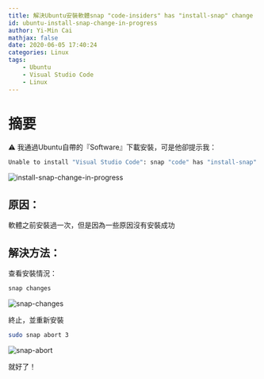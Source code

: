 ```yaml
---
title: 解決Ubuntu安裝軟體snap "code-insiders" has "install-snap" change 
id: ubuntu-install-snap-change-in-progress
author: Yi-Min Cai
mathjax: false
date: 2020-06-05 17:40:24
categories: Linux
tags:
    - Ubuntu
    - Visual Studio Code
    - Linux
---
```

# 摘要

:warning: 我通過Ubuntu自帶的『Software』下載安裝，可是他卻提示我：

 ```bash
 Unable to install "Visual Studio Code": snap "code" has "install-snap" change in progress.
 ```
<!-- more -->

![install-snap-change-in-progress](https://firebasestorage.googleapis.com/v0/b/hexo-neil-blog-db.appspot.com/o/blog-img%2Fubuntu-install-snap-change-in-progress%2Finstall-snap-change-in-progress.png?alt=media&token=de46b63d-9865-4cbb-a91e-a0b99beff59d)

## 原因：

軟體之前安裝過一次，但是因為一些原因沒有安裝成功

## 解決方法：

查看安裝情況：

```bash
snap changes
```

![snap-changes](https://firebasestorage.googleapis.com/v0/b/hexo-neil-blog-db.appspot.com/o/blog-img%2Fubuntu-install-snap-change-in-progress%2Fsnap-changes.png?alt=media&token=d042e40c-c521-4369-b134-a8b690eaf9e7)

終止，並重新安裝

```bash
sudo snap abort 3
```

![snap-abort](https://firebasestorage.googleapis.com/v0/b/hexo-neil-blog-db.appspot.com/o/blog-img%2Fubuntu-install-snap-change-in-progress%2Fsnap-abort.png?alt=media&token=edcc8541-453b-448e-9c88-6d1db37a637a)

就好了！